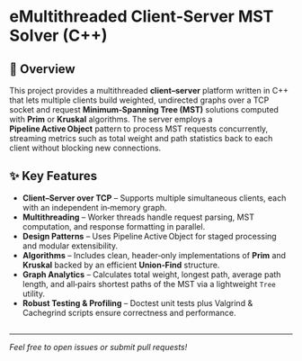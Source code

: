 # eMultithreaded Client‑Server MST Solver (C++)

## 📜 Overview

This project provides a multithreaded **client–server** platform written in C++ that lets multiple clients build weighted, undirected graphs over a TCP socket and request **Minimum‑Spanning Tree (MST)** solutions computed with **Prim** or **Kruskal** algorithms.  The server employs a **Pipeline Active Object** pattern to process MST requests concurrently, streaming metrics such as total weight and path statistics back to each client without blocking new connections.

## ✨ Key Features

- **Client–Server over TCP** – Supports multiple simultaneous clients, each with an independent in‑memory graph.
- **Multithreading** – Worker threads handle request parsing, MST computation, and response formatting in parallel.
- **Design Patterns** – Uses Pipeline Active Object for staged processing and modular extensibility.
- **Algorithms** – Includes clean, header‑only implementations of **Prim** and **Kruskal** backed by an efficient **Union‑Find** structure.
- **Graph Analytics** – Calculates total weight, longest path, average path length, and all‑pairs shortest paths of the MST via a lightweight `Tree` utility.
- **Robust Testing & Profiling** – Doctest unit tests plus Valgrind & Cachegrind scripts ensure correctness and performance.

##



---

*Feel free to open issues or submit pull requests!*



